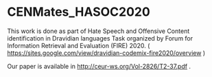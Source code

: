 # CENMates_HASOC2020

This work is done as part of Hate Speech and Offensive Content identification in Dravidian languages Task organized by Forum for Information Retrieval and Evaluation (FIRE) 2020.
( https://sites.google.com/view/dravidian-codemix-fire2020/overview )

Our paper is available in http://ceur-ws.org/Vol-2826/T2-37.pdf .


